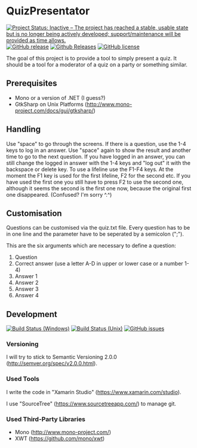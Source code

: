 # QuizPresentator
[![Project Status: Inactive – The project has reached a stable, usable state but is no longer being actively developed; support/maintenance will be provided as time allows.](http://www.repostatus.org/badges/latest/inactive.svg)](http://www.repostatus.org/#inactive)
[![GitHub release](https://img.shields.io/github/release/NicoVIII/QuizPresenter.svg)]()
[![Github Releases](https://img.shields.io/github/downloads/NicoVIII/QuizPresenter/latest/total.svg)]()
[![GitHub license](https://img.shields.io/badge/license-MIT-blue.svg)](https://raw.githubusercontent.com/NicoVIII/QuizPresenter/master/LICENSE.txt)

The goal of this project is to provide a tool to simply present a quiz. It should be a tool for a moderator of a quiz on a party or something similar.

## Prerequisites
* Mono or a version of .NET (I guess?)
* GtkSharp on Unix Platforms (http://www.mono-project.com/docs/gui/gtksharp/)

## Handling
Use "space" to go through the screens. If there is a question, use the 1-4 keys to log in an answer. Use "space" again to show the result and another time to go to the next question.
If you have logged in an answer, you can still change the logged in answer with the 1-4 keys and "log out" it with the backspace or delete key.
To use a lifeline use the F1-F4 keys. At the moment the F1 key is used for the first lifeline, F2 for the second etc. If you have used the first one you still have to press F2 to use the second one, although it seems the second is the first one now, because the original first one disappeared. (Confused? I'm sorry ^.^)

## Customisation
Questions can be customised via the quiz.txt file. Every question has to be in one line and the parameter have to be seperated by a semicolon (";").

This are the six arguments which are necessary to define a question:

1. Question
2. Correct answer (use a letter A-D in upper or lower case or a number 1-4)
3. Answer 1
4. Answer 2
5. Answer 3
6. Answer 4

## Development
[![Build Status (Windows)](https://ci.appveyor.com/api/projects/status/3b9teq09cpx52k0w/branch/master?svg=true)](https://ci.appveyor.com/project/NicoVIII/quizpresenter/branch/master)
[![Build Status (Unix)](https://travis-ci.org/NicoVIII/QuizPresenter.svg?branch=master)](https://travis-ci.org/NicoVIII/QuizPresenter)
[![GitHub issues](https://img.shields.io/github/issues/NicoVIII/QuizPresenter.svg)](https://github.com/NicoVIII/QuizPresenter/issues)

### Versioning
I will try to stick to Semantic Versioning 2.0.0 (http://semver.org/spec/v2.0.0.html).

### Used Tools
I write the code in "Xamarin Studio" (https://www.xamarin.com/studio).

I use "SourceTree" (https://www.sourcetreeapp.com/) to manage git.

### Used Third-Party Libraries
* Mono (http://www.mono-project.com/)
* XWT (https://github.com/mono/xwt)
